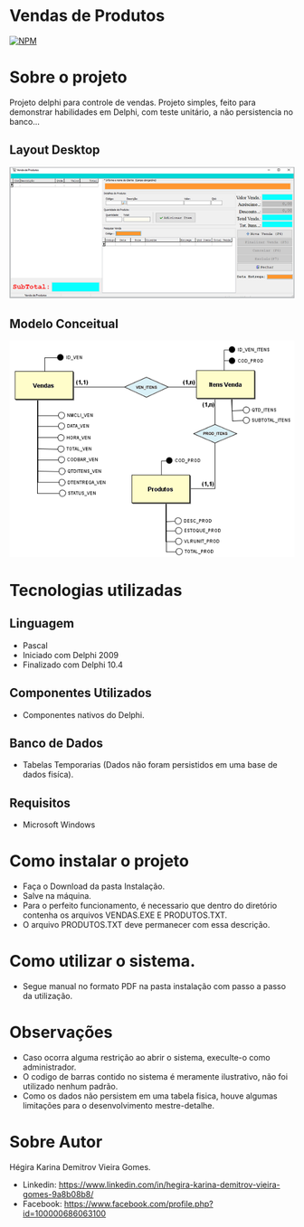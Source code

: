 # Vendas de Produtos 
[![NPM](https://img.shields.io/npm/l/react)](https://github.com/hegirakarina/vendasprodutos/blob/main/LICENSE) 

# Sobre o projeto

Projeto delphi para controle de vendas.
Projeto simples, feito para demonstrar habilidades em Delphi, com teste unitário, a não persistencia no banco...

## Layout Desktop
![Tela Principal](https://github.com/hegirakarina/vendasprodutos/blob/main/ASSETS/tela_principal.png) 

## Modelo Conceitual
![Modelo_Coceitual](https://github.com/hegirakarina/vendasprodutos/blob/main/ASSETS/modelo_conceitual.png)

# Tecnologias utilizadas
## Linguagem
- Pascal
- Iniciado com Delphi 2009
- Finalizado com Delphi 10.4
## Componentes Utilizados
- Componentes nativos do Delphi.
## Banco de Dados
- Tabelas Temporarias (Dados não foram persistidos em uma base de dados fisíca).
## Requisitos 
- Microsoft Windows

# Como instalar o projeto
- Faça o Download da pasta Instalação.
- Salve na máquina.
- Para o perfeito funcionamento, é necessario que dentro do diretório contenha os arquivos VENDAS.EXE E PRODUTOS.TXT.
- O arquivo PRODUTOS.TXT deve permanecer com essa descrição.

# Como utilizar o sistema.
- Segue manual no formato PDF na pasta instalação com passo a passo da utilização.

# Observações
- Caso ocorra alguma restrição ao abrir o sistema, execulte-o como administrador.
- O codigo de barras contido no sistema é meramente ilustrativo, não foi utilizado nenhum padrão.
- Como os dados não persistem em uma tabela fisica, houve algumas limitações para o desenvolvimento mestre-detalhe.

# Sobre Autor
Hégira Karina Demitrov Vieira Gomes.

- Linkedin: 
https://www.linkedin.com/in/hegira-karina-demitrov-vieira-gomes-9a8b08b8/
- Facebook:
https://www.facebook.com/profile.php?id=100000686063100



